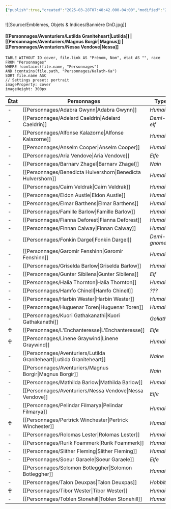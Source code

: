 ```yaml
---
{"publish":true,"created":"2025-03-28T07:48:42.000-04:00","modified":"2025-07-26T23:59:08.652-04:00","cssclasses":""}
---
```



![[Source/Emblèmes, Objets & Indices/Bannière DnD.jpg]]

#### **[[Personnages/Aventuriers/Lutilda Graniteheart\|Lutilda]] | [[Personnages/Aventuriers/Magnus Borgir\|Magnus]] | [[Personnages/Aventuriers/Nessa Vendove\|Nessa]]**

```datacards 
TABLE WITHOUT ID cover, file.link AS "Prénom, Nom", état AS "", race
FROM "Personnages" 
WHERE !contains(file.name, "Personnages")
AND !contains(file.path, "Personnages/Kalath-Ka")
SORT file.name ASC 
// Settings preset: portrait 
imageProperty: cover
imageHeight: 300px
```

| État  | Personnages                                                               | Type         |
| ----- | ------------------------------------------------------------------------- | ------------ |
| \-    | [[Personnages/Adabra Gwynn\|Adabra Gwynn]]                             | *Humaine*    |
| \-    | [[Personnages/Adelard Caeldrin\|Adelard Caeldrin]]                     | *Demi-elf*   |
| \-    | [[Personnages/Alfonse Kalazorne\|Alfonse Kalazorne]]                   | *Humain*     |
| \-    | [[Personnages/Anselm Cooper\|Anselm Cooper]]                           | *Humain*     |
| \-    | [[Personnages/Aria Vendove\|Aria Vendove]]                             | *Elfe*       |
| \-    | [[Personnages/Barnarv Zhagel\|Barnarv Zhagel]]                         | *Nain*       |
| \-    | [[Personnages/Benedicta Hulvershorn\|Benedicta Hulvershorn]]           | *Humaine*    |
| \-    | [[Personnages/Cairn Veldrak\|Cairn Veldrak]]                           | *Humain*     |
| \-    | [[Personnages/Eldon Austle\|Eldon Austle]]                             | *Humain*     |
| \-    | [[Personnages/Elmar Barthens\|Elmar Barthens]]                         | *Humaine*    |
| \-    | [[Personnages/Famille Barlow\|Famille Barlow]]                         | *Humains*    |
| \-    | [[Personnages/Fianna Deforest\|Fianna Deforest]]                       | *Humaine*    |
| \-    | [[Personnages/Finnan Calway\|Finnan Calway]]                           | *Humain*     |
| \-    | [[Personnages/Fonkin Dargel\|Fonkin Dargel]]                           | *Demi-gnome* |
| \-    | [[Personnages/Garomir Fenshinn\|Garomir Fenshinn]]                     | *Humain*     |
| \-    | [[Personnages/Griselda Barlow\|Griselda Barlow]]                       | *Humaine*    |
| \-    | [[Personnages/Gunter Sibilens\|Gunter Sibilens]]                       | *Elf*        |
| \-    | [[Personnages/Halia Thornton\|Halia Thornton]]                         | *Humaine*    |
| \-    | [[Personnages/Hamfo Chinell\|Hamfo Chinell]]                           | *???*        |
| \-    | [[Personnages/Harbin Wester\|Harbin Wester]]                           | *Humain*     |
| \-    | [[Personnages/Huguenar Toren\|Huguenar Toren]]                         | *Humain*     |
| \-    | [[Personnages/Kuori Gathakanathi\|Kuori Gathakanathi]]                 | *Goliath*    |
| **♰** | [[Personnages/L'Enchanteresse\|L'Enchanteresse]]                       | *Elfe*       |
| **♰** | [[Personnages/Linene Graywind\|Linene Graywind]]                       | *Humaine*    |
| \-    | [[Personnages/Aventuriers/Lutilda Graniteheart\|Lutilda Graniteheart]] | *Naine*      |
| \-    | [[Personnages/Aventuriers/Magnus Borgir\|Magnus Borgir]]               | *Nain*       |
| \-    | [[Personnages/Mathilda Barlow\|Mathilda Barlow]]                       | *Humaine*    |
| \-    | [[Personnages/Aventuriers/Nessa Vendove\|Nessa Vendove]]               | *Elfe*       |
| \-    | [[Personnages/Pelindar Filmarya\|Pelindar Filmarya]]                   | *Humain*     |
| **♰** | [[Personnages/Pertrick Winchester\|Pertrick Winchester]]               | *Humain*     |
| \-    | [[Personnages/Rolomas Lester\|Rolomas Lester]]                         | *Humain*     |
| \-    | [[Personnages/Rurik Foammerk\|Rurik Foammerk]]                         | *Humain*     |
| \-    | [[Personnages/Slither Fleming\|Slither Fleming]]                       | *Humain*     |
| \-    | [[Personnages/Soeur Garaele\|Soeur Garaele]]                           | *Elfe*       |
| \-    | [[Personnages/Solomon Botleggher\|Solomon Botleggher]]                 | *Humain*     |
| \-    | [[Personnages/Talon Deuxpas\|Talon Deuxpas]]                           | *Hobbit*     |
| **♰** | [[Personnages/Tibor Wester\|Tibor Wester]]                             | *Humain*     |
| \-    | [[Personnages/Toblen Stonehill\|Toblen Stonehill]]                     | *Humain*     |


